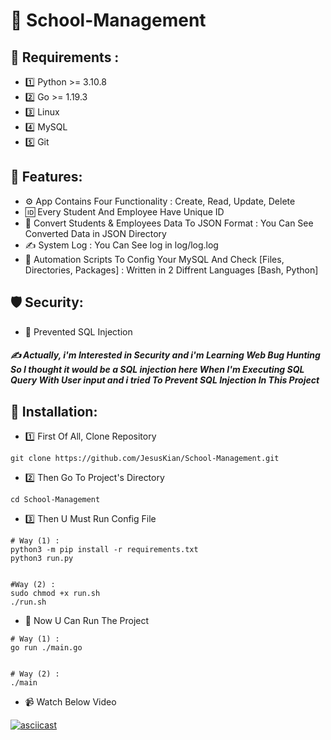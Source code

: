 # 🏫 School-Management

## 👀 Requirements :
- 1️⃣ Python >= 3.10.8
- 2️⃣ Go >= 1.19.3
- 3️⃣ Linux
- 4️⃣ MySQL
- 5️⃣ Git

## 🦾 Features:
- ⚙️ App Contains Four Functionality : Create, Read, Update, Delete
- 🆔 Every Student And Employee Have Unique ID
- 🔗 Convert Students & Employees Data To JSON Format : You Can See Converted Data in JSON Directory
- ✍️ System Log : You Can See log in log/log.log
- 🤖 Automation Scripts To Config Your MySQL And Check [Files, Directories, Packages] : Written in 2 Diffrent Languages [Bash, Python]

## 🛡 Security:
- 💉 Prevented SQL Injection
##### ✍️ Actually, i'm Interested in Security and i'm Learning Web Bug Hunting So I thought it would be a SQL injection here When I'm Executing SQL Query With User input and i tried To Prevent SQL Injection In This Project

## 🏁 Installation:
- 1️⃣ First Of All, Clone Repository
```
git clone https://github.com/JesusKian/School-Management.git
```

- 2️⃣ Then Go To Project's Directory
```
cd School-Management
```


- 3️⃣ Then U Must Run Config File
```
# Way (1) :
python3 -m pip install -r requirements.txt
python3 run.py


#Way (2) :
sudo chmod +x run.sh
./run.sh
```

- 🎒 Now U Can Run The Project
```
# Way (1) :
go run ./main.go


# Way (2) :
./main
```

- 📹 Watch Below Video

[![asciicast](https://asciinema.org/a/qQfKMAr2DOTV4HJcO706ytprS.svg)](https://asciinema.org/a/qQfKMAr2DOTV4HJcO706ytprS)
